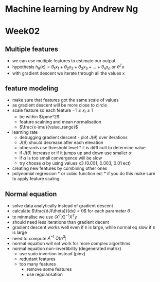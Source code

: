 # Machine learning by Andrew Ng
# Week02


## Multiple features

* we can use multiple features to estimate our output
* hypothesis $h_\theta(x) = \theta_1 x_1 + \theta_2 x_2 + \theta_3 x_3 + ... + \theta_n x_n$ or $\theta^Tx$
* with  gradient descent we iterate through all the values x


## feature modeling

* make sure that features got the same scale of values
* as gradient descent will be more close to circle
* scale feature so each feature $-1 \leq x_i \leq 1$
	* be within $\pme^2$
	* feature scalning and mean normalisation
	* $\frac{x-\mu}{value_range}$
* learning rate
	* debugging gradient descent - plot $J(\theta)$ over iterations
	* $J(\theta)$ should decrease after each elevation
	* otherards use threshold level
			* it is diffficult to determine value
	* if $J(\theta)$ increase or if it jumps up and down use smaller $\alpha$
	* if $\alpha$ is too small convergence will be slow
	* try choose $\alpha$ by using values x3 (0.001, 0.003, 0.01 ect)
* creating new features by combining other ones
* polynomial regression
		* or cubic function ect
		* if you do this make sure to apply feature scaling

## Normal equation

* solve data analytically instead of gradient descent
* calculate $\frac{dJ(\theta)}{dx} = 0$ for each parameter $\theta$
* to minmalise we use $(X^TX)^{-1}X^Ty$
* should need less iterations than gradient decent
* gradient descent works well even if n is large, while normal eq slow if n is large
* need to compute $A^{-1}$ $O(n^3)$
* normal equation will not work for more complex algorithms
* normal equation non-invertibility (degenerated matrix)
	* use sudo invertion instead (pinv)
	* redudant features
	* too many features
		* remove some features
		* use regularisation

